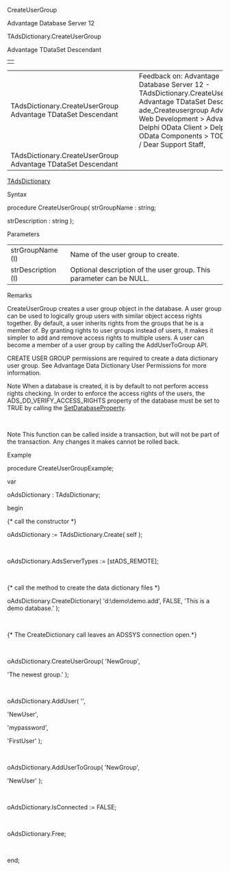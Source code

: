 CreateUserGroup




Advantage Database Server 12  

TAdsDictionary.CreateUserGroup

Advantage TDataSet Descendant

|  |
| --- |
|  |

|  |  |  |  |  |
| --- | --- | --- | --- | --- |
| TAdsDictionary.CreateUserGroup  Advantage TDataSet Descendant |  |  | Feedback on: Advantage Database Server 12 - TAdsDictionary.CreateUserGroup Advantage TDataSet Descendant ade\_Createusergroup Advantage Web Development > Advantage Delphi OData Client > Delphi OData Components > TODataSet / Dear Support Staff, |  |
| TAdsDictionary.CreateUserGroup  Advantage TDataSet Descendant |  |  |  |  |

[TAdsDictionary](ade_tadsdictionary.htm)

Syntax

procedure CreateUserGroup( strGroupName : string;

strDescription : string );

Parameters

|  |  |
| --- | --- |
| strGroupName (I) | Name of the user group to create. |
| strDescription (I) | Optional description of the user group. This parameter can be NULL. |

Remarks

CreateUserGroup creates a user group object in the database. A user group can be used to logically group users with similar object access rights together. By default, a user inherits rights from the groups that he is a member of. By granting rights to user groups instead of users, it makes it simpler to add and remove access rights to multiple users. A user can become a member of a user group by calling the AddUserToGroup API.

CREATE USER GROUP permissions are required to create a data dictionary user group. See Advantage Data Dictionary User Permissions for more information.

Note When a database is created, it is by default to not perform access rights checking. In order to enforce the access rights of the users, the ADS\_DD\_VERIFY\_ACCESS\_RIGHTS property of the database must be set to TRUE by calling the [SetDatabaseProperty](ade_setdatabaseproperty.htm).

 

Note This function can be called inside a transaction, but will not be part of the transaction. Any changes it makes cannot be rolled back.

Example

procedure CreateUserGroupExample;

var

oAdsDictionary : TAdsDictionary;

begin

{\* call the constructor \*}

oAdsDictionary := TAdsDictionary.Create( self );

 

oAdsDictionary.AdsServerTypes := [stADS\_REMOTE];

 

{\* call the method to create the data dictionary files \*}

oAdsDictionary.CreateDictionary( 'd:\demo\demo.add', FALSE, 'This is a demo database.' );

 

{\* The CreateDictionary call leaves an ADSSYS connection open.\*}

 

oAdsDictionary.CreateUserGroup( 'NewGroup',

'The newest group.' );

 

oAdsDictionary.AddUser( '',

'NewUser',

'mypassword',

'FirstUser' );

 

oAdsDictionary.AddUserToGroup( 'NewGroup',

'NewUser' );

 

oAdsDictionary.IsConnected := FALSE;

 

oAdsDictionary.Free;

 

end;